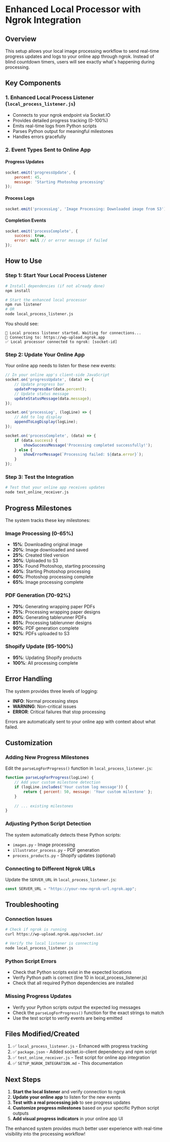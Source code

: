 # Enhanced Local Processor with Ngrok Integration

## Overview
This setup allows your local image processing workflow to send real-time progress updates and logs to your online app through ngrok. Instead of blind countdown timers, users will see exactly what's happening during processing.

## Key Components

### 1. Enhanced Local Process Listener (`local_process_listener.js`)
- Connects to your ngrok endpoint via Socket.IO
- Provides detailed progress tracking (0-100%)
- Emits real-time logs from Python scripts
- Parses Python output for meaningful milestones
- Handles errors gracefully

### 2. Event Types Sent to Online App

#### Progress Updates
```javascript
socket.emit('progressUpdate', { 
    percent: 45, 
    message: 'Starting Photoshop processing' 
});
```

#### Process Logs
```javascript
socket.emit('processLog', 'Image Processing: Downloaded image from S3');
```

#### Completion Events
```javascript
socket.emit('processComplete', { 
    success: true,
    error: null // or error message if failed
});
```

## How to Use

### Step 1: Start Your Local Process Listener
```bash
# Install dependencies (if not already done)
npm install

# Start the enhanced local processor
npm run listener
# OR
node local_process_listener.js
```

You should see:
```
🚀 Local process listener started. Waiting for connections...
📡 Connecting to: https://wp-upload.ngrok.app
✅ Local processor connected to ngrok: [socket-id]
```

### Step 2: Update Your Online App
Your online app needs to listen for these new events:

```javascript
// In your online app's client-side JavaScript
socket.on('progressUpdate', (data) => {
    // Update progress bar
    updateProgressBar(data.percent);
    // Update status message
    updateStatusMessage(data.message);
});

socket.on('processLog', (logLine) => {
    // Add to log display
    appendToLogDisplay(logLine);
});

socket.on('processComplete', (data) => {
    if (data.success) {
        showSuccessMessage('Processing completed successfully!');
    } else {
        showErrorMessage(`Processing failed: ${data.error}`);
    }
});
```

### Step 3: Test the Integration
```bash
# Test that your online app receives updates
node test_online_receiver.js
```

## Progress Milestones

The system tracks these key milestones:

### Image Processing (0-65%)
- **15%**: Downloading original image
- **20%**: Image downloaded and saved
- **25%**: Created tiled version
- **30%**: Uploaded to S3
- **35%**: Found Photoshop, starting processing
- **40%**: Starting Photoshop processing
- **60%**: Photoshop processing complete
- **65%**: Image processing complete

### PDF Generation (70-92%)
- **70%**: Generating wrapping paper PDFs
- **75%**: Processing wrapping paper designs
- **80%**: Generating tablerunner PDFs
- **85%**: Processing tablerunner designs
- **90%**: PDF generation complete
- **92%**: PDFs uploaded to S3

### Shopify Update (95-100%)
- **95%**: Updating Shopify products
- **100%**: All processing complete

## Error Handling

The system provides three levels of logging:
- **INFO**: Normal processing steps
- **WARNING**: Non-critical issues
- **ERROR**: Critical failures that stop processing

Errors are automatically sent to your online app with context about what failed.

## Customization

### Adding New Progress Milestones
Edit the `parseLogForProgress()` function in `local_process_listener.js`:

```javascript
function parseLogForProgress(logLine) {
    // Add your custom milestone detection
    if (logLine.includes('Your custom log message')) {
        return { percent: 50, message: 'Your custom milestone' };
    }
    
    // ... existing milestones
}
```

### Adjusting Python Script Detection
The system automatically detects these Python scripts:
- `images.py` - Image processing
- `illustrator_process.py` - PDF generation
- `process_products.py` - Shopify updates (optional)

### Connecting to Different Ngrok URLs
Update the `SERVER_URL` in `local_process_listener.js`:
```javascript
const SERVER_URL = "https://your-new-ngrok-url.ngrok.app";
```

## Troubleshooting

### Connection Issues
```bash
# Check if ngrok is running
curl https://wp-upload.ngrok.app/socket.io/

# Verify the local listener is connecting
node local_process_listener.js
```

### Python Script Errors
- Check that Python scripts exist in the expected locations
- Verify Python path is correct (line 10 in local_process_listener.js)
- Check that all required Python dependencies are installed

### Missing Progress Updates
- Verify your Python scripts output the expected log messages
- Check the `parseLogForProgress()` function for the exact strings to match
- Use the test script to verify events are being emitted

## Files Modified/Created

1. ✅ `local_process_listener.js` - Enhanced with progress tracking
2. ✅ `package.json` - Added socket.io-client dependency and npm script
3. ✅ `test_online_receiver.js` - Test script for online app integration
4. ✅ `SETUP_NGROK_INTEGRATION.md` - This documentation

## Next Steps

1. **Start the local listener** and verify connection to ngrok
2. **Update your online app** to listen for the new events
3. **Test with a real processing job** to see progress updates
4. **Customize progress milestones** based on your specific Python script outputs
5. **Add visual progress indicators** in your online app UI

The enhanced system provides much better user experience with real-time visibility into the processing workflow! 